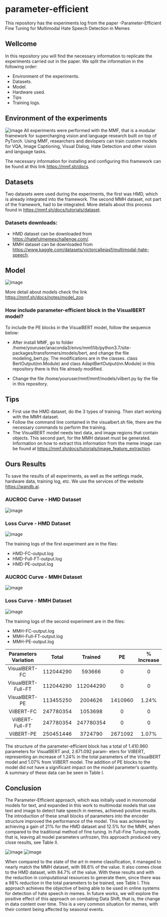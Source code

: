 # parameter-efficient
This repository has the experiments log from the paper -Parameter-Efficient Fine Tuning for Multimodal Hate Speech Detection in Memes
## Wellcome
In this repository you will find the necessary information to replicate the experiments carried out in the paper. We split the information in the following order:


*  Environment of the experiments.
*  Datasets.
*  Model.
*  Hardware used.
*  Tips
*  Training logs.

## Environment of the experiments


![image](https://user-images.githubusercontent.com/120152766/208425337-8a11f73b-413b-421c-b988-84dd44bad8e9.png)
All experiments were performed with the MMF, that is a modular framework for supercharging vision and language research built on top of PyTorch. Using MMF, researchers and devlopers can train custom models for VQA, Image Captioning, Visual Dialog, Hate Detection and other vision and language tasks.

The necessary information for installing and configuring this framework can be found at this link https://mmf.sh/docs.


## Datasets
Two datasets were used during the experiments, the first was HMD, which is already integrated into the framework. The second MMH dataset, not part of the framework, had to be integrated. More details about this process found in https://mmf.sh/docs/tutorials/dataset.

### Datasets downloads:

* HMD dataset can be downloaded from https://hatefulmemeschallenge.com/.
* MMH dataset can be downloaded from https://www.kaggle.com/datasets/victorcallejasf/multimodal-hate-speech.


## Model

![image](https://user-images.githubusercontent.com/120152766/208430966-1b6de459-18fc-404c-8eac-69573d250ca1.png)

More detail about models check the link https://mmf.sh/docs/notes/model_zoo


### How include parameter-efficient block in the VisualBERT model?
To include the PE blocks in the VisualBERT model, follow the sequence below:

* After install MMF, go to folder /home/youruser/anaconda3/envs/mmf/lib/python3.7/site-packages/transformers/models/bert, and change the file modeling_bert.py. The modifications are in the classes. class BertOutput(nn.Module) and class AdaptBertOutput(nn.Module) in this repository there is this file already modified.

* Change the file  /home/youruser/mmf/mmf/models/vilbert.py by the file in this repository.

## Tips

* First use the HMD dataset, do the 3 types of training. Then start working with the MMH dataset.
* Follow the command line contained in the visualbert.sh file, there are the necessary commands to perform the training.
* The VisualBERT model needs text data, and image regions that contain objects. This second part, for the MMH dataset must be generated. Information on how to extract this information from the meme image can be found at https://mmf.sh/docs/tutorials/image_feature_extraction.


## Ours Results
To save the results of all experiments, as well as the settings made, hardware data, training log, etc. We use the services of the website https://wandb.ai.


### AUCROC Curve - HMD Dataset
![image](https://user-images.githubusercontent.com/120152766/208498812-25091b93-a2f4-43a4-b5b3-a98385183bfe.png)

### Loss Curve - HMD Dataset
![image](https://user-images.githubusercontent.com/120152766/208498900-f837c340-85a4-4697-b79f-9e1f2e5eac10.png)

The training logs of the first experiment are in the files:
* HMD-FC-output.log
* HMD-Full-FT-output.log
* HMD-PE-output.log

### AUCROC Curve - MMH Dataset
![image](https://user-images.githubusercontent.com/120152766/208502803-4eb04383-d367-4ed7-9c12-a9e4017640a9.png)

### Loss Curve - MMH Dataset
![image](https://user-images.githubusercontent.com/120152766/208502975-d1a7e8c7-cfba-4c40-be19-7daec9fbf1db.png)

The training logs of the second experiment are in the files:
* MMH-FC-output.log
* MMH-Full-FT-output.log
* MMH-PE-output.log

| Parameters Variation |   Total   |  Trained  |    PE   | \% Increase |
|:--------------------:|:---------:|:---------:|:-------:|:-----------:|
|        VisualBERT-FC | 112044290 |    593666 |       0 |           0 |
|   VisualBERT-Full-FT | 112044290 | 112044290 |       0 |           0 |
|        VisualBERT-PE | 113455250 |   2004626 | 1410960 |      1.24\% |
|           VilBERT-FC | 247780354 |   1053698 |       0 |           0 |
|      VilBERT-Full-FT | 247780354 | 247780354 |       0 |           0 |
|           VilBERT-PE | 250451446 |   3724790 | 2671092 |      1.07\% |

The structure of the parameter-efficient block has a total of
1.410.960 parameters for VisualBERT and, 2.671.092 param-
eters for VilBERT, representing an increase of 1.24% in the
total parameters of the VisualBERT model and 1.07% from
VilBERT model. The addition of PE blocks to the model
did not have a significant impact on the model parameter’s
quantity. A summary of these data can be seen in Table I.
## Conclusion

The Parameter-Efficient approach, which was initially used
in monomodal models for text, and expanded in this work
to multimodal models that use text and image to detect hate
speech in memes, achieved positive results. The introduction
of these small blocks of parameters into the encoder structure
improved the performance of the model. This was achieved
by achieving a gain of 21% for the HMD dataset and 12.5%
for the MMH, when compared to the traditional method of
fine tuning. In Full-Fine Tuning mode, that is, leaving all
model parameters unfrozen, this approach produced very close
results, see Table II.

![image](https://user-images.githubusercontent.com/120152766/209111278-91f4939f-dccc-4364-ac9e-94bfb1c0a44c.png)
![image](https://user-images.githubusercontent.com/120152766/209111175-385596c8-7e16-4c3a-835f-0929e9c3704b.png)

 When compared to the state of the art
in meme classification, it managed to nearly match the MMH
dataset, with 98.6% of the value. It also comes close to the
HMD dataset, with 84.7% of the value. With these results
and with the reduction in computational resources to generate
them, since there was a 98% reduction in the total parameters
to be trained, see Table I. This approach achieves the objective
of being able to be used in online systems for detection
of hate speech in memes. In future works, we will explore
the positive effect of this approach on combating Data Shift,
that is, the change in data content over time. This is a very
common situation for memes, with their content being affected
by seasonal events.
